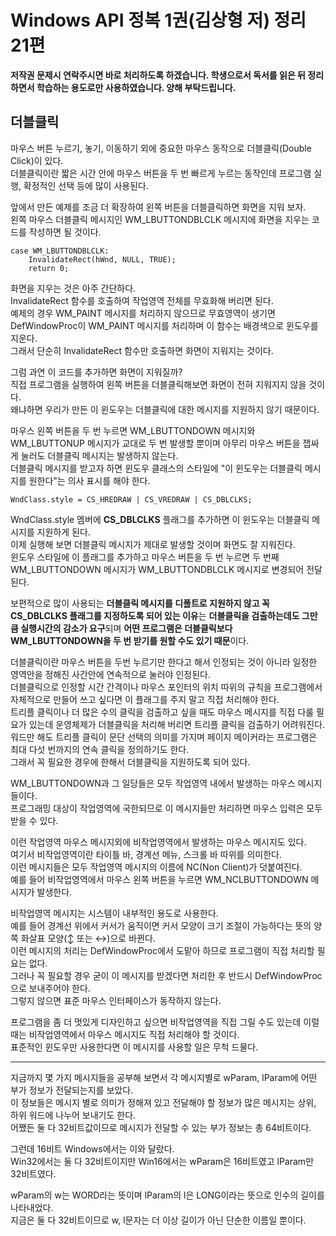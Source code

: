 # Windows API 정복 1권(김상형 저) 정리 21편

**저작권 문제시 연락주시면 바로 처리하도록 하겠습니다. 학생으로서 독서를 읽은 뒤 정리하면서 학습하는 용도로만 사용하였습니다. 양해 부탁드립니다.**

## 더블클릭

마우스 버튼 누르기, 놓기, 이동하기 외에 중요한 마우스 동작으로 더블클릭(Double Click)이 있다.  
더블클릭이란 짧은 시간 안에 마우스 버튼을 두 번 빠르게 누르는 동작인데 프로그램 실행, 확정적인 선택 등에 많이 사용된다.  
  
앞에서 만든 예제를 조금 더 확장하여 왼쪽 버튼을 더블클릭하면 화면을 지워 보자.  
왼쪽 마우스 더블클릭 메시지인 WM_LBUTTONDBLCLK 메시지에 화면을 지우는 코드를 작성하면 될 것이다.  
  
    case WM_LBUTTONDBLCLK:
        InvalidateRect(hWnd, NULL, TRUE);
        return 0;

화면을 지우는 것은 아주 간단하다.  
InvalidateRect 함수를 호출하여 작업영역 전체를 무효화해 버리면 된다.  
예제의 경우 WM_PAINT 메시지를 처리하지 않으므로 무효영역이 생기면 DefWindowProc이 WM_PAINT 메시지를 처리하며 이 함수는 배경색으로 윈도우를 지운다.  
그래서 단순히 InvalidateRect 함수만 호출하면 화면이 지워지는 것이다.  
  
그럼 과연 이 코드를 추가하면 화면이 지워질까?  
직접 프로그램을 실행하여 왼쪽 버튼을 더블클릭해보면 화면이 전혀 지워지지 않을 것이다.  
왜냐하면 우리가 만든 이 윈도우는 더블클릭에 대한 메시지를 지원하지 않기 때문이다.  
  
마우스 왼쪽 버튼을 두 번 누르면 WM_LBUTTONDOWN 메시지와 WM_LBUTTONUP 메시지가 교대로 두 번 발생할 뿐이며 아무리 마우스 버튼을 잽싸게 눌러도 더블클릭 메시지는 발생하지 않는다.  
더블클릭 메시지를 받고자 하면 윈도우 클래스의 스타일에 "이 윈도우는 더블클릭 메시지를 원한다"는 의사 표시를 해야 한다.  
  
    WndClass.style = CS_HREDRAW | CS_VREDRAW | CS_DBLCLKS;

WndClass.style 멤버에 **CS_DBLCLKS** 플래그를 추가하면 이 윈도우는 더블클릭 메시지를 지원하게 된다.  
이제 실행해 보면 더블클릭 메시지가 제대로 발생할 것이며 화면도 잘 지워진다.  
윈도우 스타일에 이 플래그를 추가하고 마우스 버튼을 두 번 누르면 두 번째 WM_LBUTTONDOWN 메시지가 WM_LBUTTONDBLCLK 메시지로 변경되어 전달된다.  
  
보편적으로 많이 사용되는 **더블클릭 메시지를 디폴트로 지원하지 않고 꼭 CS_DBLCLKS 플래그를 지정하도록 되어 있는 이유**는 **더블클릭을 검출하는데도 그만큼 실행시간의 감소가 요구**되며 **어떤 프로그램은 더블클릭보다 WM_LBUTTONDOWN을 두 번 받기를 원할 수도 있기 때문**이다.  
  
더블클릭이란 마우스 버튼을 두번 누르기만 한다고 해서 인정되는 것이 아니라 일정한 영역안을 정해진 사간안에 연속적으로 눌러야 인정된다.  
더블클릭으로 인정할 시간 간격이나 마우스 포인터의 위치 따위의 규칙을 프로그램에서 자체적으로 만들어 쓰고 싶다면 이 플래그를 주지 말고 직접 처리해야 한다.  
트리플 클릭이나 더 많은 수의 클릭을 검출하고 싶을 때도 마우스 메시지를 직접 다룰 필요가 있는데 운영체제가 더블클릭을 처리해 버리면 트리플 클릭을 검출하기 어려워진다.  
워드만 해도 트리플 클릭이 문단 선택의 의미를 가지며 페이지 메이커라는 프로그램은 최대 다섯 번까지의 연속 클릭을 정의하기도 한다.  
그래서 꼭 필요한 경우에 한해서 더블클릭을 지원하도록 되어 있다.  
  
WM_LBUTTONDOWN과 그 일당들은 모두 작업영역 내에서 발생하는 마우스 메시지들이다.  
프로그래밍 대상이 작업영역에 국한되므로 이 메시지들만 처리하면 마우스 입력은 모두 받을 수 있다.  
  
이런 작업영역 마우스 메시지외에 비작업영역에서 발생하는 마우스 메시지도 있다.  
여기서 비작업영역이란 타이틀 바, 경계선 메뉴, 스크롤 바 따위를 의미한다.  
이런 메시지들은 모두 작업영역 메시지의 이름에 NC(Non Client)가 덧붙여진다.  
예를 들어 비작업영역에서 마우스 왼쪽 버튼을 누르면 WM_NCLBUTTONDOWN 메시지가 발생한다.  
  
비작업영역 메시지는 시스템이 내부적인 용도로 사용한다.  
예를 들어 경계선 위에서 커서가 움직이면 커서 모양이 크기 조절이 가능하다는 뜻의 양쪽 화살표 모양(↕ 또는 ↔)으로 바뀐다.  
이런 메시지의 처리는 DefWindowProc에서 도맡아 하므로 프로그램이 직접 처리할 필요는 없다.  
그러나 꼭 필요할 경우 굳이 이 메시지를 받겠다면 처리한 후 반드시 DefWindowProc으로 보내주어야 한다.  
그렇지 않으면 표준 마우스 인터페이스가 동작하지 않는다.  
  
프로그램을 좀 더 멋있게 디자인하고 싶으면 비작업영역을 직접 그릴 수도 있는데 이럴 때는 비작업영역에서 마우스 메시지도 직접 처리해야 할 것이다.  
표준적인 윈도우만 사용한다면 이 메시지를 사용할 일은 무척 드물다.  
  
---  
  
지금까지 몇 가지 메시지들을 공부해 보면서 각 메시지별로 wParam, lParam에 어떤 부가 정보가 전달되는지를 보았다.  
이 정보들은 메시지 별로 의미가 정해져 있고 전달해야 할 정보가 많은 메시지는 상위, 하위 워드에 나누어 보내기도 한다.  
어쨌든 둘 다 32비트값이므로 메시지가 전달할 수 있는 부가 정보는 총 64비트이다.  
  
그런데 16비트 Windows에서는 이와 달랐다.  
Win32에서는 둘 다 32비트이지만 Win16에서는 wParam은 16비트였고 lParam만 32비트였다.  
  
wParam의 w는 WORD라는 뜻이며 lParam의 l은 LONG이라는 뜻으로 인수의 길이를 나타내었다.  
지금은 둘 다 32비트이므로 w, l문자는 더 이상 길이가 아닌 단순한 이름일 뿐이다.